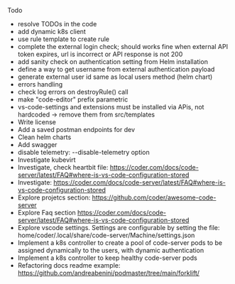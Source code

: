 Todo

- resolve TODOs in the code
- add dynamic k8s client
- use rule template to create rule
- complete the external login check; should works fine when external API token expires, url is incorrect or API response is not 200
- add sanity check on authentication setting from Helm installation
- define a way to get username from external authentication payload
- generate external user id same as local users method (helm chart)
- errors handling
- check log errors on destroyRule() call
- make "code-editor" prefix parametric
- vs-code-settings and extensions must be installed via APis, not hardcoded -> remove them from src/templates
- Write license
- Add a saved postman endpoints for dev
- Clean helm charts
- Add swagger
- disable telemetry: --disable-telemetry option
- Investigate kubevirt
- Investigate, check heartbit file: https://coder.com/docs/code-server/latest/FAQ#where-is-vs-code-configuration-stored
- Investigate: https://coder.com/docs/code-server/latest/FAQ#where-is-vs-code-configuration-stored
- Explore projetcs section: https://github.com/coder/awesome-code-server
- Explore Faq section https://coder.com/docs/code-server/latest/FAQ#where-is-vs-code-configuration-stored
- Explore vscode settings. Settings are configurable by setting the file: home/coder/.local/share/code-server/Machine/settings.json
- Implement a k8s controller to create a pool of code-server pods to be assigned dynamically to the users, with dynamic authentication 
- Implement a k8s controller to keep healthy code-server pods
- Refactoring docs
  readme example: https://github.com/andreabenini/podmaster/tree/main/forklift/
